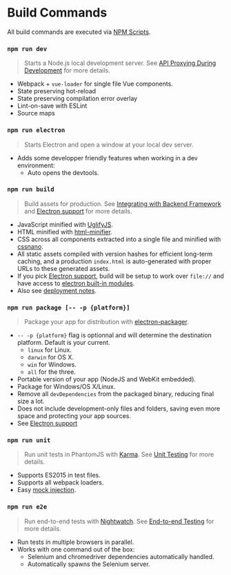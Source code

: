 # Build Commands

All build commands are executed via [NPM Scripts](https://docs.npmjs.com/misc/scripts).

### `npm run dev`

> Starts a Node.js local development server. See [API Proxying During Development](proxy.md) for more details.

- Webpack + `vue-loader` for single file Vue components.
- State preserving hot-reload
- State preserving compilation error overlay
- Lint-on-save with ESLint
- Source maps

### `npm run electron`

> Starts Electron and open a window at your local dev server.

- Adds some developper friendly features when working in a dev environment:
  - Auto opens the devtools.

### `npm run build`

> Build assets for production. See [Integrating with Backend Framework](backend.md) and [Electron support](electron.md) for more details.

- JavaScript minified with [UglifyJS](https://github.com/mishoo/UglifyJS2).
- HTML minified with [html-minifier](https://github.com/kangax/html-minifier).
- CSS across all components extracted into a single file and minified with [cssnano](https://github.com/ben-eb/cssnano).
- All static assets compiled with version hashes for efficient long-term caching, and a production `index.html` is auto-generated with proper URLs to these generated assets.
- If you pick [Electron support](electron.md), build will be setup to work over `file://` and have access to [electron built-in modules](https://github.com/webpack/webpack/blob/3d5dc1a7bf8c7e44acb89d3f0c4b357df6a0ac0a/lib/WebpackOptionsApply.js#L122).
- Also see [deployment notes](#how-do-i-deploy-built-assets-with-my-backend-framework).

### `npm run package [-- -p {platform}]`

> Package your app for distribution with [electron-packager](https://github.com/electron-userland/electron-packager).

- `-- -p {platform}` flag is optionnal and will determine the destination platform. Default is your current.
  - `linux` for Linux.
  - `darwin` for OS X.
  - `win` for Windows.
  - `all` for the three.
- Portable version of your app (NodeJS and WebKit embedded).
- Package for Windows/OS X/Linux.
- Remove all `devDependencies` from the packaged binary, reducing final size a lot.
- Does not include development-only files and folders, saving even more space and protecting your app sources.
- See [Electron support](electron.md)

### `npm run unit`

> Run unit tests in PhantomJS with [Karma](http://karma-runner.github.io/0.13/index.html). See [Unit Testing](unit.md) for more details.

- Supports ES2015 in test files.
- Supports all webpack loaders.
- Easy [mock injection](http://vuejs.github.io/vue-loader/workflow/testing-with-mocks.html).

### `npm run e2e`

> Run end-to-end tests with [Nightwatch](http://nightwatchjs.org/). See [End-to-end Testing](e2e.md) for more details.

- Run tests in multiple browsers in parallel.
- Works with one command out of the box:
  - Selenium and chromedriver dependencies automatically handled.
  - Automatically spawns the Selenium server.

